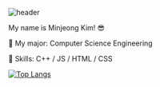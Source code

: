 ![header](https://capsule-render.vercel.app/api?type=wave&color=_deb887&height=200&section=header&text=Hi%20there!&fontSize=90&fontColor=d6ace6)

My name is Minjeong Kim! 😎

🌱 My major: Computer Science Engineering

💫 Skills: C++ / JS / HTML / CSS

[![Top Langs](https://github-readme-stats.vercel.app/api/top-langs/?username=minjeongss&layout=compact)](https://github.com/minjeongss/github-readme-stats)
